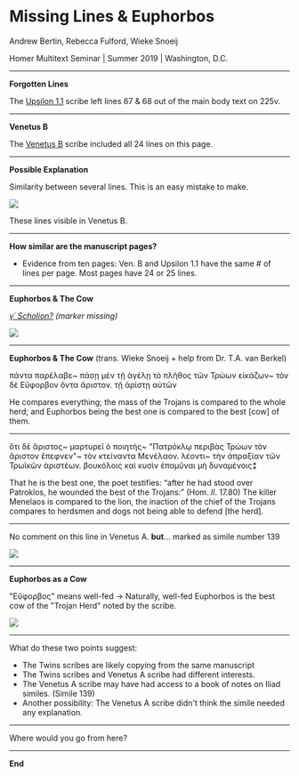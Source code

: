 # Missing Lines & Euphorbos

Andrew Bertin, Rebecca Fulford, Wieke Snoeij

Homer Multitext Seminar | Summer 2019 | Washington, D.C.

---

**Forgotten Lines**

The [Upsilon 1.1](http://www.homermultitext.org/ict2/?urn=urn:cite2:hmt:e3bifolio.v1:E3_225v_226r@0.01451,0.4469,0.1631,0.07496&urn=urn:cite2:hmt:e3bifolio.v1:E3_225v_226r@0.1811,0.6443,0.2907,0.08042) scribe left lines 67 & 68 out of the main body text on 225v.

---

**Venetus B**

The [Venetus B](http://www.homermultitext.org/ict2/?urn=urn:cite2:hmt:vbbifolio.v1:vb_232v_233r@0.1820,0.2012,0.2963,0.5226) scribe included all 24 lines on this page.

---

**Possible Explanation**

Similarity between several lines. This is an easy mistake to make.

  <img src="http://beta.hpcc.uh.edu/scs/image/500/500/urn:cite2:hmt:vbbifolio.v1:vb_232v_233r@0.1929,0.4465,0.1114,0.06278"/>

These lines visible in Venetus B.

___

**How similar are the manuscript pages?**

- Evidence from ten pages: Ven. B and Upsilon 1.1 have the same # of lines per page. Most pages have 24 or 25 lines.


---

**Euphorbos & The Cow**

*[γ´ Scholion?](http://www.homermultitext.org/ict2/?urn=urn:cite2:hmt:e3bifolio.v1:E3_225v_226r@0.01939,0.5131,0.1727,0.2541&urn=urn:cite2:hmt:e3bifolio.v1:E3_225v_226r@0.1657,0.3026,0.3091,0.04656) (marker missing)*

<img src="http://beta.hpcc.uh.edu/scs/image/500/500/urn:cite2:hmt:e3bifolio.v1:E3_225v_226r@0.02367,0.5316,0.1654,0.2326"/>


---


**Euphorbos & The Cow** (trans. Wieke Snoeij + help from Dr. T.A. van Berkel)

πάντα παρέλαβε~ πάσῃ μὲν τῇ ἀγέλῃ τὸ πλῆθος τῶν Τρώων εἰκάζων~ τὸν δὲ Εὔφορβον ὄντα ἄριστον. τῇ ἀρίστῃ αὐτῶν


He compares everything; the mass of the Trojans is compared to the whole herd; and Euphorbos being the best one is compared to the best [cow] of them.

---

 ὅτι δὲ ἄριστος~ μαρτυρεῖ ὁ ποιητής~
"Πατρόκλῳ περιβὰς Τρώων τὸν ἄριστον ἔπεφνεν"~
τὸν κτείναντα Μενέλαον. λέοντι~ τὴν ἀπραξίαν τῶν Τρωϊκῶν ἀριστέων. βουκόλοις καὶ κυσὶν ἐπαμῦναι μὴ δυναμένοις⁑



That he is the best one, the poet testifies: “after he had stood over Patroklos, he wounded the best of the Trojans:” (Hom. *Il*. 17.80) The killer Menelaos is compared to the lion, the inaction of the chief of the Trojans compares to herdsmen and dogs not being able to defend [the herd].

---

No comment on this line in Venetus A.  **but**...  marked as simile number 139

[![](http://www.homermultitext.org/iipsrv?OBJ=IIP,1.0&FIF=/project/homer/pyramidal/deepzoom/hmt/vaimg/2017a/VA224VN_0726.tif&RGN=0.1634,0.4194,0.05103,0.03596&wID=100&CVT=JPEG)](http://www.homermultitext.org/ict2/?urn=urn:cite2:hmt:vaimg.2017a:VA224VN_0726@0.1634,0.4194,0.05103,0.03596)

---

**Euphorbos as a Cow**

"Εὔφορβος" means well-fed -> Naturally, well-fed Euphorbos is the best cow of the "Trojan Herd" noted by the scribe.

<img src="http://beta.hpcc.uh.edu/scs/image/500/500/urn:cite2:hmt:vbbifolio.v1:vb_232v_233r@0.3673,0.2849,0.06330,0.02916"/>


---


What do these two points suggest:

- The Twins  scribes are likely copying from the same manuscript
-  The Twins scribes and Venetus A scribe had different interests.
- The Venetus A scribe may have had access to a book of notes on Iliad similes. (Simile 139)
- Another possibility: The Venetus A scribe didn't think the simile needed any explanation.

---

Where would you go from here?


---

**End**
